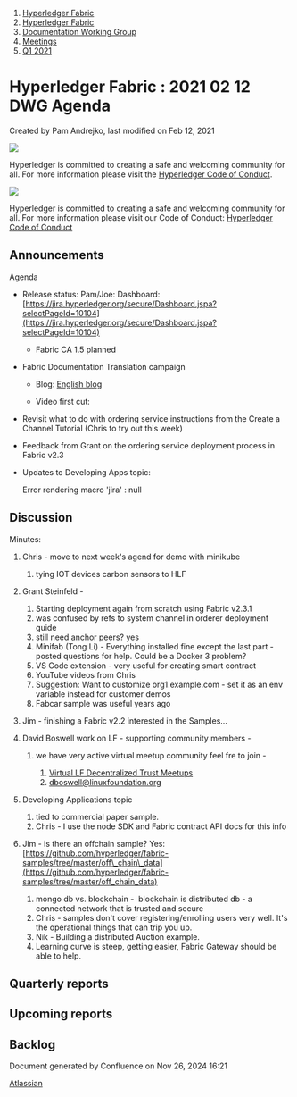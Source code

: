 1. [Hyperledger Fabric](index.html)
2. [Hyperledger Fabric](Hyperledger-Fabric_22839309.html)
3. [Documentation Working Group](Documentation-Working-Group_22839782.html)
4. [Meetings](Meetings_22839778.html)
5. [Q1 2021](Q1-2021_22842487.html)

# Hyperledger Fabric : 2021 02 12 DWG Agenda

Created by Pam Andrejko, last modified on Feb 12, 2021

![](https://wiki.hyperledger.org/download/attachments/2392771/welcome.png?version=2&modificationDate=1572450107000&api=v2)

Hyperledger is committed to creating a safe and welcoming community for all. For more information please visit the [Hyperledger Code of Conduct](https://lf-hyperledger.atlassian.net/wiki/spaces/HYP/pages/19595281/Hyperledger+Code+of+Conduct).

![](https://wiki.hyperledger.org/download/attachments/29034696/Antitrustnotice.png?version=1&modificationDate=1581695654000&api=v2)

Hyperledger is committed to creating a safe and welcoming community for all. For more information please visit our Code of Conduct: [Hyperledger Code of Conduct](https://lf-hyperledger.atlassian.net/wiki/spaces/HYP/pages/19595281/Hyperledger+Code+of+Conduct)

## Announcements

Agenda

- Release status: Pam/Joe: Dashboard: [https://jira.hyperledger.org/secure/Dashboard.jspa?selectPageId=10104](https://jira.hyperledger.org/secure/Dashboard.jspa?selectPageId=10104)
  
  - Fabric CA 1.5 planned
- Fabric Documentation Translation campaign
  
  - Blog: [English blog](https://lf-hyperledger.atlassian.net/wiki/spaces/DT/pages/23101575/English+blog)
    
  - Video first cut:
- Revisit what to do with ordering service instructions from the Create a Channel Tutorial (Chris to try out this week)
- Feedback from Grant on the ordering service deployment process in Fabric v2.3
- Updates to Developing Apps topic:
  
  Error rendering macro 'jira' : null

## Discussion

Minutes:

1. Chris - move to next week's agend for demo with minikube
   
   1. tying IOT devices carbon sensors to HLF
2. Grant Steinfeld -
   
   1. Starting deployment again from scratch using Fabric v2.3.1
   2. was confused by refs to system channel in orderer deployment guide
   3. still need anchor peers? yes
   4. Minifab (Tong Li) - Everything installed fine except the last part -  posted questions for help. Could be a Docker 3 problem?
   5. VS Code extension - very useful for creating smart contract
   6. YouTube videos from Chris
   7. Suggestion: Want to customize org1.example.com - set it as an env variable instead for customer demos
   8. Fabcar sample was useful years ago
3. Jim - finishing a Fabric v2.2 interested in the Samples...
4. David Boswell work on LF - supporting community members -
   
   1. we have very active virtual meetup community feel fre to join -
      
      1. [Virtual LF Decentralized Trust Meetups](https://lf-hyperledger.atlassian.net/wiki/spaces/events/pages/21790799/Virtual+LF+Decentralized+Trust+Meetups)
      2. [dboswell@linuxfoundation.org](mailto:dboswell@linuxfoundation.org)
5. Developing Applications topic
   
   1. tied to commercial paper sample.
   2. Chris - I use the node SDK and Fabric contract API docs for this info
6. Jim - is there an offchain sample? Yes: [https://github.com/hyperledger/fabric-samples/tree/master/off\_chain\_data](https://github.com/hyperledger/fabric-samples/tree/master/off_chain_data)
   
   1. mongo db vs. blockchain -  blockchain is distributed db - a connected network that is trusted and secure
   2. Chris - samples don't cover registering/enrolling users very well. It's the operational things that can trip you up.
   3. Nik - Building a distributed Auction example.
   4. Learning curve is steep, getting easier, Fabric Gateway should be able to help.

## Quarterly reports

## Upcoming reports

## Backlog

Document generated by Confluence on Nov 26, 2024 16:21

[Atlassian](http://www.atlassian.com/)
